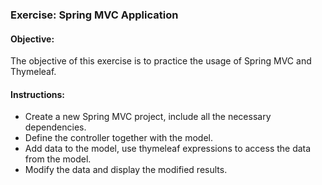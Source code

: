 ### Exercise: Spring MVC Application

#### Objective: 
The objective of this exercise is to practice the usage of Spring MVC and Thymeleaf.

#### Instructions:

  -	Create a new Spring MVC project, include all the necessary dependencies.
  -	Define the controller together with the model.
  -	Add data to the model, use thymeleaf expressions to access the data from the model.
  -	Modify the data and display the modified results.

